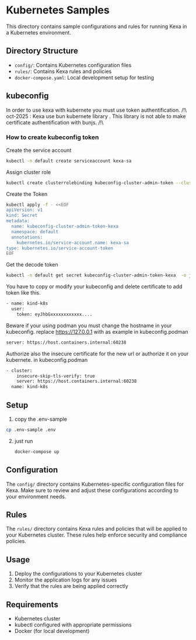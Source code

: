 # Kubernetes Samples

This directory contains sample configurations and rules for running Kexa in a Kubernetes environment.

## Directory Structure

- `config/`: Contains Kubernetes configuration files
- `rules/`: Contains Kexa rules and policies
- `docker-compose.yaml`: Local development setup for testing

## kubeconfig
In order to use kexa with kubernete you must use token authentification.
/!\ oct-2025 : Kexa use bun kubernete library . This library is not able to make certificate authentification with bunjs. /!\
### How to create kubeconfig token
Create the service account
```bash
kubectl -n default create serviceaccount kexa-sa
```
Assign cluster role
```bash
kubectl create clusterrolebinding kubeconfig-cluster-admin-token --clusterrole=cluster-admin --serviceaccount=default:kexa-sa
```
Create the Token
```bash
kubectl apply -f - <<EOF
apiVersion: v1
kind: Secret
metadata:
  name: kubeconfig-cluster-admin-token-kexa
  namespace: default
  annotations:
    kubernetes.io/service-account.name: kexa-sa
type: kubernetes.io/service-account-token
EOF
```
Get the decode token
```bash
kubectl -n default get secret kubeconfig-cluster-admin-token-kexa  -o jsonpath='{.data.token}' | base64 --decode
```

You have to copy or modify your kubeconfig and delete certificate to add token like this.
```bash
- name: kind-k8s
  user:
    token: eyJhbGxxxxxxxxxxxx....
```

Beware if your using podman you must change the hostname in your kubeconfig.
replace https://127.0.0.1 with as example 
in kubeconfig.podman
```bash
server: https://host.containers.internal:60238
```

Authorize also the insecure certificate for the new url or authorize it on your kubernete.
in kubeconfig.podman
```bash
- cluster:
    insecure-skip-tls-verify: true
    server: https://host.containers.internal:60238
  name: kind-k8s
```


## Setup

1. copy the .env-sample
```bash
cp .env-sample .env
```
2. just run 

    ```bash
    docker-compose up
    ```

## Configuration

The `config/` directory contains Kubernetes-specific configuration files for Kexa. Make sure to review and adjust these configurations according to your environment needs.

## Rules

The `rules/` directory contains Kexa rules and policies that will be applied to your Kubernetes cluster. These rules help enforce security and compliance policies.

## Usage

1. Deploy the configurations to your Kubernetes cluster
2. Monitor the application logs for any issues
3. Verify that the rules are being applied correctly

## Requirements

- Kubernetes cluster
- kubectl configured with appropriate permissions
- Docker (for local development)